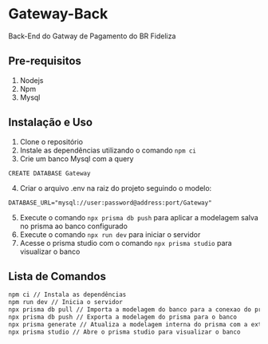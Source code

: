 # Gateway-Back
Back-End do Gatway de Pagamento do BR Fideliza

## Pre-requisitos
1. Nodejs
2. Npm
3. Mysql

## Instalação e Uso
1. Clone o repositório
2. Instale as dependências utilizando o comando `npm ci`
3. Crie um banco Mysql com a query 
```
CREATE DATABASE Gateway 
```
4. Criar o arquivo .env na raiz do projeto seguindo o modelo:
```
DATABASE_URL="mysql://user:password@address:port/Gateway"
```
5. Execute o comando `npx prisma db push` para aplicar a modelagem salva no prisma ao banco configurado
6. Execute o comando `npx run dev` para iniciar o servidor
7. Acesse o prisma studio com o comando `npx prisma studio` para visualizar o banco

## Lista de Comandos

```bash
npm ci // Instala as dependências
npm run dev // Inicia o servidor
npx prisma db pull // Importa a modelagem do banco para a conexao do prisma
npx prisma db push // Exporta a modelagem do prisma para o banco
npx prisma generate // Atualiza a modelagem interna do prisma com a externa
npx prisma studio // Abre o prisma studio para visualizar o banco
```